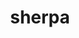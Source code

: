 ---
title: "sherpa"
layout: cache
categories: [package, develop]
meta: {"compilers": ["gcc@11.4.0"], "num_specs": 21, "num_specs_by_stack": {"hep": 21, "root": 21}, "oss": ["ubuntu22.04"], "platforms": ["linux"], "stacks": ["hep", "root"], "targets": ["x86_64_v3"], "versions": ["2.2.15", "3.0.1"]}
spec_details: [{"compiler": "gcc@11.4.0", "hash": "3akhkas3mr6qciovbqstnveqzr5m62v3", "os": "ubuntu22.04", "platform": "linux", "size": "-", "stacks": ["hep", "root"], "target": "x86_64_v3", "variants": ["+analysis", "~blackhat", "build_system=cmake", "build_type=Release", "~cms", "cxxstd=20", "generator=make", "+gzip", "+hepmc3", "+hepmc3root", "+internal_pdfs", "~ipo", "+lhapdf", "+lhole", "libs:=shared,static", "+mpi", "+openloops", "+pythia", "~python", "~recola", "~rivet", "+root", "+ufo"], "versions": ["3.0.1"]}, {"compiler": "gcc@11.4.0", "hash": "3dtfys5mihcj5c4rhulmhbmiudljrcpo", "os": "ubuntu22.04", "platform": "linux", "size": "-", "stacks": ["hep", "root"], "target": "x86_64_v3", "variants": ["+analysis", "~blackhat", "build_system=autotools", "~cms", "cxxstd=11", "+fastjet", "~gzip", "+hepmc2", "+hepmc3", "~hztool", "+lhapdf", "~lhole", "libs:=shared,static", "+mpi", "~openloops", "+pythia", "~python", "~recola", "~rivet", "~root", "~ufo"], "versions": ["2.2.15"]}, {"compiler": "gcc@11.4.0", "hash": "44gjl6fwfnhiebbwm3s5gjytrjonftfe", "os": "ubuntu22.04", "platform": "linux", "size": "-", "stacks": ["hep", "root"], "target": "x86_64_v3", "variants": ["+analysis", "~blackhat", "build_system=autotools", "~cms", "cxxstd=11", "+fastjet", "~gzip", "+hepmc2", "+hepmc3", "~hztool", "+lhapdf", "~lhole", "libs:=shared,static", "+mpi", "~openloops", "+pythia", "~python", "~recola", "~rivet", "~root", "~ufo"], "versions": ["2.2.15"]}, {"compiler": "gcc@11.4.0", "hash": "4vmduz5k7gcixj4sbhmodb5sgolpymhn", "os": "ubuntu22.04", "platform": "linux", "size": "-", "stacks": ["hep", "root"], "target": "x86_64_v3", "variants": ["+analysis", "~blackhat", "build_system=cmake", "build_type=Release", "~cms", "cxxstd=20", "generator=make", "+gzip", "+hepmc3", "+hepmc3root", "+internal_pdfs", "~ipo", "+lhapdf", "+lhole", "libs:=shared,static", "+mpi", "+openloops", "+pythia", "~python", "~recola", "~rivet", "+root", "+ufo"], "versions": ["3.0.1"]}, {"compiler": "gcc@11.4.0", "hash": "7samodsjwkqfrdzlkfwh62sohzonuzhd", "os": "ubuntu22.04", "platform": "linux", "size": "-", "stacks": ["hep", "root"], "target": "x86_64_v3", "variants": ["+analysis", "~blackhat", "build_system=autotools", "~cms", "cxxstd=11", "+fastjet", "~gzip", "+hepmc2", "+hepmc3", "~hztool", "+lhapdf", "~lhole", "libs:=shared,static", "+mpi", "~openloops", "+pythia", "~python", "~recola", "~rivet", "~root", "~ufo"], "versions": ["2.2.15"]}, {"compiler": "gcc@11.4.0", "hash": "bp65m4e3zetevdtkdidgah4h7xcz6ini", "os": "ubuntu22.04", "platform": "linux", "size": "-", "stacks": ["hep", "root"], "target": "x86_64_v3", "variants": ["+analysis", "~blackhat", "build_system=cmake", "build_type=Release", "~cms", "cxxstd=20", "generator=make", "+gzip", "+hepmc3", "+hepmc3root", "+internal_pdfs", "~ipo", "+lhapdf", "+lhole", "libs:=shared,static", "+mpi", "+openloops", "+pythia", "~python", "~recola", "~rivet", "+root", "+ufo"], "versions": ["3.0.1"]}, {"compiler": "gcc@11.4.0", "hash": "eqg56gvexzczm4u7ecovfao2e4qtttuk", "os": "ubuntu22.04", "platform": "linux", "size": "-", "stacks": ["hep", "root"], "target": "x86_64_v3", "variants": ["+analysis", "~blackhat", "build_system=autotools", "~cms", "cxxstd=11", "+fastjet", "~gzip", "+hepmc2", "+hepmc3", "~hztool", "+lhapdf", "~lhole", "libs:=shared,static", "+mpi", "~openloops", "+pythia", "~python", "~recola", "~rivet", "~root", "~ufo"], "versions": ["2.2.15"]}, {"compiler": "gcc@11.4.0", "hash": "gxsf3rloebft5pqpg5ufx3vesiosizt6", "os": "ubuntu22.04", "platform": "linux", "size": "-", "stacks": ["hep", "root"], "target": "x86_64_v3", "variants": ["+analysis", "~blackhat", "build_system=cmake", "build_type=Release", "~cms", "cxxstd=20", "generator=make", "+gzip", "+hepmc3", "+hepmc3root", "+internal_pdfs", "~ipo", "+lhapdf", "+lhole", "libs:=shared,static", "+mpi", "+openloops", "+pythia", "~python", "~recola", "~rivet", "+root", "+ufo"], "versions": ["3.0.1"]}, {"compiler": "gcc@11.4.0", "hash": "idxvg2dcm52pfyqvpziiilxjnqoipzfl", "os": "ubuntu22.04", "platform": "linux", "size": "-", "stacks": ["hep", "root"], "target": "x86_64_v3", "variants": ["+analysis", "~blackhat", "build_system=autotools", "~cms", "cxxstd=11", "+fastjet", "~gzip", "+hepmc2", "+hepmc3", "~hztool", "+lhapdf", "~lhole", "libs:=shared,static", "+mpi", "~openloops", "+pythia", "~python", "~recola", "~rivet", "~root", "~ufo"], "versions": ["2.2.15"]}, {"compiler": "gcc@11.4.0", "hash": "iitw6k546gvswg2alkaubmeeqycf45p4", "os": "ubuntu22.04", "platform": "linux", "size": "-", "stacks": ["hep", "root"], "target": "x86_64_v3", "variants": ["+analysis", "~blackhat", "build_system=cmake", "build_type=Release", "~cms", "cxxstd=20", "generator=make", "+gzip", "+hepmc3", "+hepmc3root", "+internal_pdfs", "~ipo", "+lhapdf", "+lhole", "libs:=shared,static", "+mpi", "+openloops", "+pythia", "~python", "~recola", "~rivet", "+root", "+ufo"], "versions": ["3.0.1"]}, {"compiler": "gcc@11.4.0", "hash": "iz7dllpbrtapzq3atwxdikzb2kfhnm3v", "os": "ubuntu22.04", "platform": "linux", "size": "-", "stacks": ["hep", "root"], "target": "x86_64_v3", "variants": ["+analysis", "~blackhat", "build_system=autotools", "~cms", "cxxstd=11", "+fastjet", "~gzip", "+hepmc2", "+hepmc3", "~hztool", "+lhapdf", "~lhole", "libs:=shared,static", "+mpi", "~openloops", "+pythia", "~python", "~recola", "~rivet", "~root", "~ufo"], "versions": ["2.2.15"]}, {"compiler": "gcc@11.4.0", "hash": "kxweih5qpk3yjjnzvrm733awmttv4uxr", "os": "ubuntu22.04", "platform": "linux", "size": "-", "stacks": ["hep", "root"], "target": "x86_64_v3", "variants": ["+analysis", "~blackhat", "build_system=autotools", "~cms", "cxxstd=11", "+fastjet", "~gzip", "+hepmc2", "+hepmc3", "~hztool", "+lhapdf", "~lhole", "libs:=shared,static", "+mpi", "~openloops", "+pythia", "~python", "~recola", "~rivet", "~root", "~ufo"], "versions": ["2.2.15"]}, {"compiler": "gcc@11.4.0", "hash": "lqldo6jnromgw43xqtccd2quvavpiv7d", "os": "ubuntu22.04", "platform": "linux", "size": "-", "stacks": ["hep", "root"], "target": "x86_64_v3", "variants": ["+analysis", "~blackhat", "build_system=cmake", "build_type=Release", "~cms", "cxxstd=20", "generator=make", "+gzip", "+hepmc3", "+hepmc3root", "+internal_pdfs", "~ipo", "+lhapdf", "+lhole", "libs:=shared,static", "+mpi", "+openloops", "+pythia", "~python", "~recola", "~rivet", "+root", "+ufo"], "versions": ["3.0.1"]}, {"compiler": "gcc@11.4.0", "hash": "pgljgggzcjrtuh4h2jtleyyc62nsj7le", "os": "ubuntu22.04", "platform": "linux", "size": "-", "stacks": ["hep", "root"], "target": "x86_64_v3", "variants": ["+analysis", "~blackhat", "build_system=autotools", "~cms", "cxxstd=11", "+fastjet", "~gzip", "+hepmc2", "+hepmc3", "~hztool", "+lhapdf", "~lhole", "libs:=shared,static", "+mpi", "~openloops", "+pythia", "~python", "~recola", "~rivet", "~root", "~ufo"], "versions": ["2.2.15"]}, {"compiler": "gcc@11.4.0", "hash": "qknx2gugd7duhpiv7orinix6gdvhzhsq", "os": "ubuntu22.04", "platform": "linux", "size": "-", "stacks": ["hep", "root"], "target": "x86_64_v3", "variants": ["+analysis", "~blackhat", "build_system=cmake", "build_type=Release", "~cms", "cxxstd=20", "generator=make", "+gzip", "+hepmc3", "+hepmc3root", "~ipo", "+lhapdf", "+lhole", "libs:=shared,static", "+mpi", "+openloops", "+pythia", "~python", "~recola", "~rivet", "+root", "+ufo"], "versions": ["3.0.1"]}, {"compiler": "gcc@11.4.0", "hash": "qu4y6naxyvrw27sfpxnpoon7okeqxwxw", "os": "ubuntu22.04", "platform": "linux", "size": "-", "stacks": ["hep", "root"], "target": "x86_64_v3", "variants": ["+analysis", "~blackhat", "build_system=cmake", "build_type=Release", "~cms", "cxxstd=20", "generator=make", "+gzip", "+hepmc3", "+hepmc3root", "+internal_pdfs", "~ipo", "+lhapdf", "+lhole", "libs:=shared,static", "+mpi", "+openloops", "+pythia", "~python", "~recola", "~rivet", "+root", "+ufo"], "versions": ["3.0.1"]}, {"compiler": "gcc@11.4.0", "hash": "rdvpi3zsxei3ytjahfws5xidjcbvckvq", "os": "ubuntu22.04", "platform": "linux", "size": "-", "stacks": ["hep", "root"], "target": "x86_64_v3", "variants": ["+analysis", "~blackhat", "build_system=cmake", "build_type=Release", "~cms", "cxxstd=20", "generator=make", "+gzip", "+hepmc3", "+hepmc3root", "+internal_pdfs", "~ipo", "+lhapdf", "+lhole", "libs:=shared,static", "+mpi", "+openloops", "+pythia", "~python", "~recola", "~rivet", "+root", "+ufo"], "versions": ["3.0.1"]}, {"compiler": "gcc@11.4.0", "hash": "rkd4fjpmtn5sdtesmf3vter4ejfocrni", "os": "ubuntu22.04", "platform": "linux", "size": "-", "stacks": ["hep", "root"], "target": "x86_64_v3", "variants": ["+analysis", "~blackhat", "build_system=autotools", "~cms", "cxxstd=11", "+fastjet", "~gzip", "+hepmc2", "+hepmc3", "~hztool", "+lhapdf", "~lhole", "libs:=shared,static", "+mpi", "~openloops", "+pythia", "~python", "~recola", "~rivet", "~root", "~ufo"], "versions": ["2.2.15"]}, {"compiler": "gcc@11.4.0", "hash": "sbietrrjhafagu3kua2jryvop62l2tla", "os": "ubuntu22.04", "platform": "linux", "size": "-", "stacks": ["hep", "root"], "target": "x86_64_v3", "variants": ["+analysis", "~blackhat", "build_system=cmake", "build_type=Release", "~cms", "cxxstd=20", "generator=make", "+gzip", "+hepmc3", "+hepmc3root", "+internal_pdfs", "~ipo", "+lhapdf", "+lhole", "libs:=shared,static", "+mpi", "+openloops", "+pythia", "~python", "~recola", "~rivet", "+root", "+ufo"], "versions": ["3.0.1"]}, {"compiler": "gcc@11.4.0", "hash": "xhnxl6e5tot5pjmdwzwanf2gonnbe75n", "os": "ubuntu22.04", "platform": "linux", "size": "-", "stacks": ["hep", "root"], "target": "x86_64_v3", "variants": ["+analysis", "~blackhat", "build_system=cmake", "build_type=Release", "~cms", "cxxstd=20", "generator=make", "+gzip", "+hepmc3", "+hepmc3root", "~ipo", "+lhapdf", "+lhole", "libs:=shared,static", "+mpi", "+openloops", "+pythia", "~python", "~recola", "~rivet", "+root", "+ufo"], "versions": ["3.0.1"]}, {"compiler": "gcc@11.4.0", "hash": "ze4pmda4szv3l7ee5phpq4g4kuc6rjdu", "os": "ubuntu22.04", "platform": "linux", "size": "-", "stacks": ["hep", "root"], "target": "x86_64_v3", "variants": ["+analysis", "~blackhat", "build_system=autotools", "~cms", "cxxstd=11", "+fastjet", "~gzip", "+hepmc2", "+hepmc3", "~hztool", "+lhapdf", "~lhole", "libs:=shared,static", "+mpi", "~openloops", "+pythia", "~python", "~recola", "~rivet", "~root", "~ufo"], "versions": ["2.2.15"]}]
---